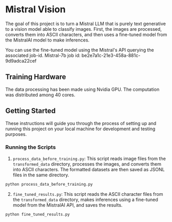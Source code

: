 # Mistral Vision

The goal of this project is to turn a Mistral LLM that is purely text generative to a vision model able to classify images.
First, the images are processed, converts them into ASCII characters, and then uses a fine-tuned model from the MistralAI model to make inferences. 

You can use the fine-tuned model using the Mistral's API querying the associated job-id.
Mistral-7b job id: be2e7a1c-21e3-458a-881c-9d9adca22cef


## Training Hardware

The data processing has been made using Nvidia GPU. The computation was distributed among 40 cores.


## Getting Started

These instructions will guide you through the process of setting up and running this project on your local machine for development and testing purposes.

### Running the Scripts

1. `process_data_before_training.py`: This script reads image files from the `transformed_data` directory, processes the images, and converts them into ASCII characters. The formatted datasets are then saved as JSONL files in the same directory.

```bash
python process_data_before_training.py
```

2. `fine_tuned_results.py`: This script reads the ASCII character files from the `transformed_data` directory, makes inferences using a fine-tuned model from the MistralAI API, and saves the results.

```bash
python fine_tuned_results.py
```